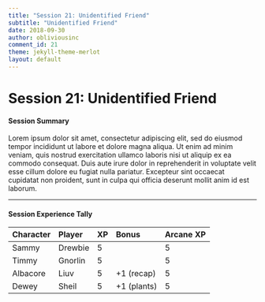 ```yaml
---
title: "Session 21: Unidentified Friend"
subtitle: "Unidentified Friend"
date: 2018-09-30
author: obliviousinc
comment_id: 21
theme: jekyll-theme-merlot
layout: default
---
```


# Session 21: Unidentified Friend

#### Session Summary

Lorem ipsum dolor sit amet, consectetur adipiscing elit, sed do eiusmod tempor incididunt ut labore et dolore magna aliqua. Ut enim ad minim veniam, quis nostrud exercitation ullamco laboris nisi ut aliquip ex ea commodo consequat. Duis aute irure dolor in reprehenderit in voluptate velit esse cillum dolore eu fugiat nulla pariatur. Excepteur sint occaecat cupidatat non proident, sunt in culpa qui officia deserunt mollit anim id est laborum.

* * *

#### Session Experience Tally

| Character | Player  | XP  | Bonus       | Arcane XP |
|:--------- |:------- |:--- |:----------- |:--------- |
| Sammy     | Drewbie | 5   |             | 5         |
| Timmy     | Gnorlin | 5   |             | 5         |
| Albacore  | Liuv    | 5   | +1 (recap)  | 5         |
| Dewey     | Sheil   | 5   | +1 (plants) | 5         |